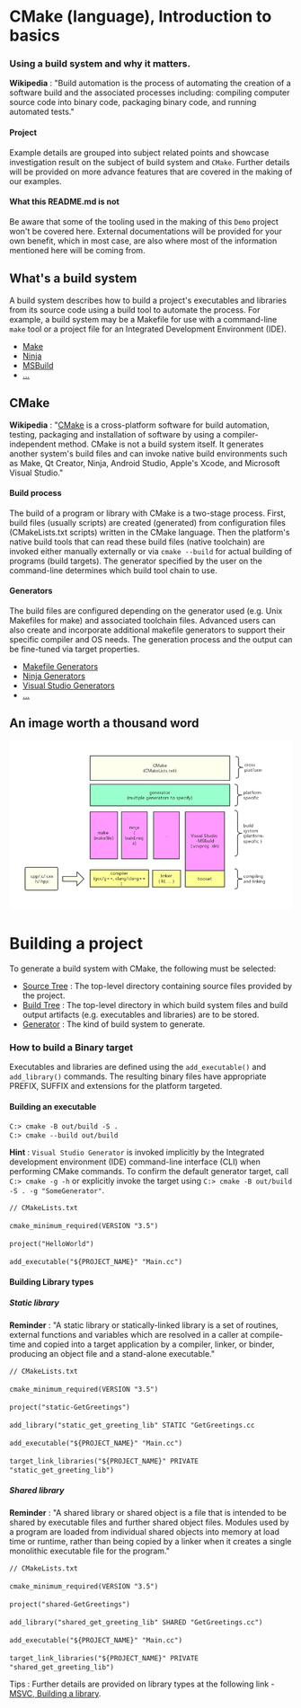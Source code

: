 # CMake (language), Introduction to basics

### Using a build system and why it matters.

**Wikipedia** : "Build automation is the process of automating the creation of a software build and the associated processes including: compiling computer source code into binary code, packaging binary code, and running automated tests."

#### Project

Example details are grouped into subject related points and showcase investigation result on the subject of build system and `CMake`. Further details will be provided on more advance features that are covered in the making of our examples.

#### What this README.md is not

Be aware that some of the tooling used in the making of this `Demo` project won't be covered here. External documentations will be provided for your own benefit, which in most case, are also where most of the information mentioned here will be coming from.

## What's a build system

A build system describes how to build a project's executables and libraries from its source code using a build tool to automate the process. For example, a build system may be a Makefile for use with a command-line `make` tool or a project file for an Integrated Development Environment (IDE).

* [Make](https://en.wikipedia.org/wiki/Make_(software))
* [Ninja](https://en.wikipedia.org/wiki/Ninja_(build_system))
* [MSBuild](https://en.wikipedia.org/wiki/MSBuild)
* [...](https://en.wikipedia.org/wiki/List_of_build_automation_software)

## CMake

**Wikipedia** : "[CMake](https://en.wikipedia.org/wiki/CMake) is a cross-platform software for build automation, testing, packaging and installation of software by using a compiler-independent method. CMake is not a build system itself. It generates another system's build files and can invoke native build environments such as Make, Qt Creator, Ninja, Android Studio, Apple's Xcode, and Microsoft Visual Studio."

#### Build process

The build of a program or library with CMake is a two-stage process. First, build files (usually scripts) are created (generated) from configuration files (CMakeLists.txt scripts) written in the CMake language. Then the platform's native build tools that can read these build files (native toolchain) are invoked either manually externally or via `cmake --build` for actual building of programs (build targets). The generator specified by the user on the command-line determines which build tool chain to use.

#### Generators

The build files are configured depending on the generator used (e.g. Unix Makefiles for make) and associated toolchain files. Advanced users can also create and incorporate additional makefile generators to support their specific compiler and OS needs. The generation process and the output can be fine-tuned via target properties.

* [Makefile Generators](https://cmake.org/cmake/help/latest/manual/cmake-generators.7.html#makefile-generators)
* [Ninja Generators](https://cmake.org/cmake/help/latest/manual/cmake-generators.7.html#ninja-generators)
* [Visual Studio Generators](https://cmake.org/cmake/help/latest/manual/cmake-generators.7.html#visual-studio-generators)
* [...](https://cmake.org/cmake/help/latest/manual/cmake-generators.7.html)

## An image worth a thousand word

![build_process](https://github.com/guyllaumedemers/CMake-Introduction-to-basics/blob/master/res/Build_process.png)

# Building a project

To generate a build system with CMake, the following must be selected:

* [Source Tree]() : The top-level directory containing source files provided by the project.
* [Build Tree]() : The top-level directory in which build system files and build output artifacts (e.g. executables and libraries) are to be stored.
* [Generator]() : The kind of build system to generate.

### How to build a Binary target

Executables and libraries are defined using the `add_executable()` and `add_library()` commands. The resulting binary files have appropriate PREFIX, SUFFIX and extensions for the platform targeted.

#### Building an executable

```
C:> cmake -B out/build -S .
C:> cmake --build out/build
```
**Hint** : `Visual Studio Generator` is invoked implicitly by the Integrated development environment (IDE) command-line interface (CLI) when performing CMake commands. To confirm the default generator target, call `C:> cmake -g -h` or explicitly invoke the target using `C:> cmake -B out/build -S . -g "SomeGenerator"`.

```
// CMakeLists.txt

cmake_minimum_required(VERSION "3.5")

project("HelloWorld")

add_executable("${PROJECT_NAME}" "Main.cc")
```

#### Building Library types

##### Static library

**Reminder** : "A static library or statically-linked library is a set of routines, external functions and variables which are resolved in a caller at compile-time and copied into a target application by a compiler, linker, or binder, producing an object file and a stand-alone executable."

```
// CMakeLists.txt

cmake_minimum_required(VERSION "3.5")

project("static-GetGreetings")

add_library("static_get_greeting_lib" STATIC "GetGreetings.cc

add_executable("${PROJECT_NAME}" "Main.cc")

target_link_libraries("${PROJECT_NAME}" PRIVATE "static_get_greeting_lib")
```

##### Shared library

**Reminder** : "A shared library or shared object is a file that is intended to be shared by executable files and further shared object files. Modules used by a program are loaded from individual shared objects into memory at load time or runtime, rather than being copied by a linker when it creates a single monolithic executable file for the program."

```
// CMakeLists.txt

cmake_minimum_required(VERSION "3.5")

project("shared-GetGreetings")

add_library("shared_get_greeting_lib" SHARED "GetGreetings.cc")

add_executable("${PROJECT_NAME}" "Main.cc")

target_link_libraries("${PROJECT_NAME}" PRIVATE "shared_get_greeting_lib")
```

Tips : Further details are provided on library types at the following link - [MSVC, Building a library](https://github.com/guyllaumedemers/MSVC-Building-a-library/tree/master).